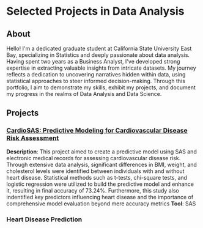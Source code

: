 # Selected Projects in Data Analysis

## About

Hello! I'm a dedicated graduate student at California State University East Bay, specializing in Statistics and deeply passionate about data analysis. Having spent two years as a Business Analyst, I've developed strong expertise in extracting valuable insights from intricate datasets. My journey reflects a dedication to uncovering narratives hidden within data, using statistical approaches to steer informed decision-making. Through this portfolio, I aim to demonstrate my skills, exhibit my projects, and document my progress in the realms of Data Analysis and Data Science.

## Projects
### [CardioSAS: Predictive Modeling for Cardiovascular Disease Risk Assessment](https://github.com/florenciairene27/Irene.github.io/blob/main/SASCARDIO/Project.md)
**Description**: This project aimed to create a predictive model using SAS and electronic medical records for assessing cardiovascular disease risk. Through extensive data analysis, significant differences in BMI, weight, and cholesterol levels were identified between individuals with and without heart disease. Statistical methods such as t-tests, chi-square tests, and logistic regression were utilized to build the predictive model and enhance it, resulting in final accuracy of 73.24%. Furthermore, this study also indentified key predictors influencing heart disease and the importance of comprehensive model evaluation beyond mere accuracy metrics
**Tool**: SAS 


### 

### Heart Disease Prediction
